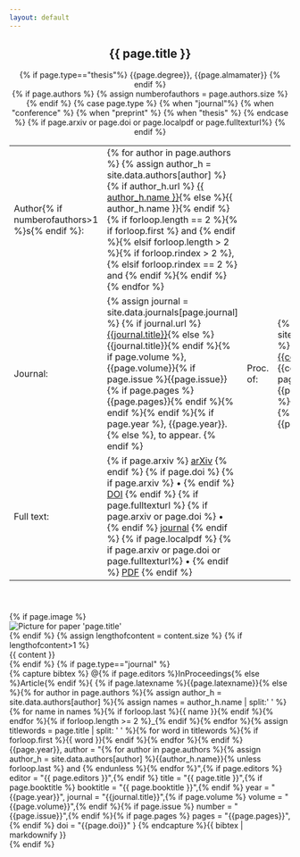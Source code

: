 ```yaml
---
layout: default
---
```

<div class="paper">

  <header class="paper-header">
    <h2 class="paper-title">{{ page.title }}</h2>
   {% if page.type=="thesis"%}
   <span class = "thesis-description">{{page.degree}}, {{page.almamater}}</span>
   {% endif %}
    <div class="paper-bibdata">
        <table>
            {% if page.authors %}
            <tr>
            {% assign numberofauthors = page.authors.size %}
                <td class="paper-authors">
                    Author{% if numberofauthors>1 %}s{% endif %}:
                </td>
                <td class="paper-authors">
                    {% for author in page.authors %}
                        {% assign author_h = site.data.authors[author] %}
                        {% if author_h.url %}
                            <a href="{{ author_h.url }}">{{ author_h.name }}</a>{% else %}{{ author_h.name }}{% endif %}{% if forloop.length == 2 %}{% if forloop.first %} and {% endif %}{% elsif forloop.length > 2 %}{% if forloop.rindex > 2 %}, {% elsif forloop.rindex == 2 %} and {% endif %}{% endif %}{% endfor %}
                </td>
            </tr>
            {% endif %}
            <tr>
                {% case page.type %}
                {% when "journal"%}
                    <td class="paper-journal-ref">
                        Journal:
                    </td>
                    <td class="paper-journal-ref">
                        {% assign journal = site.data.journals[page.journal] %}
                        {% if journal.url %}
                            <a class="journal-title"
                                href="{{journal.url}}">{{journal.title}}</a>{% else %}
                            <span class="journal-title">{{journal.title}}</a>{% endif %}{% if page.volume %}, <span class="journal-volume">{{page.volume}}</span>{% if page.issue %}<span class="journal-issue">{{page.issue}}</span>{% if page.pages %}<span class="journal-pages">{{page.pages}}</span>{% endif %}{% endif %}{% endif %}{% if page.year %}, <span class="journal-year">{{page.year}}</span>.
                        {% else %}, <span class="journal-to-appear">to appear</span>.
                        {% endif %}
                    </td>
                {% when "conference" %}
                    <td class="paper-conference-ref">
                        Proc. of:
                    </td>
                    <td class="paper-conference-ref">
                        {% assign conference = site.data.conferences[page.conference] %}
                        {% if conference.url %}
                            <a class="conference-name"
                                 href="{{conference.url}}">{{conference.name}}</a>{% else %}
                            <span class="conference-name">{{conference.name}}</span>{% endif %}{% if page.conferenceprocname %} <span class="conference-procname">{{page.conferenceprocname}}</span>{% endif %}{% if page.pages %}, <span class="conference-pages">{{page.pages}}</span>{% endif %}{% if page.year %}, <span class="conference-year">{{page.year}}</span>{% endif %}.
                    </td>
                {% when "preprint" %}
                <td class="paper-preprint-ref">
                    Preprint:
                </td>
                <td class="paper-preprint-ref">
                    {% if page.arxiv %}
                        <span class="preprint-arxiv-id">{{page.arxiv}}</span>{% endif %}{% if page.year %}{% if page.arxiv %}, {% endif %}
                        <span class="preprint-arxiv-year">{{page.year}}</span>
                    {% endif %}
                </td>
                {% when "thesis" %}
                <td class="advisor-ref">
                    Advisor:
                </td>
                <td class="advisor-ref">
                    {% assign advisor = site.data.authors[page.advisor] %}
                    <a class="advisor-name"
                         href="{{advisor.url}}">{{advisor.name}}</a>
                </td>
                {% endcase %}
            </tr>
            {% if page.arxiv or page.doi or page.localpdf or page.fulltexturl%}
            <tr>
                <td class="paper-text">
                    Full text:
                </td>
                <td class="paper-text">
                    {% if page.arxiv %}
                        <a href="http://arxiv.org/abs/{{page.arxiv}}">arXiv</a>
                    {% endif %}
                    {% if page.doi %}
                        {% if page.arxiv %}
                            <span class="paper-text-sep">•</span>
                        {% endif %}
                        <a href="http://dx.doi.org/{{page.doi}}">DOI</a>
                    {% endif %}
                    {% if page.fulltexturl %}
                        {% if page.arxiv or page.doi %}
                            <span class="paper-text-sep">•</span>
                        {% endif %}
                      <a href="{{page.fulltexturl}}">journal</a>
                      {% endif %}
                    {% if page.localpdf %}
                        {% if page.arxiv or page.doi or page.fulltexturl%}
                            <span class="paper-text-sep">•</span>
                        {% endif %}
                      <a href="{{site.baseurl}}/assets/pdfs/{{page.localpdf}}">PDF</a>
                    {% endif %}
                </td>
            </tr>
            {% endif %}
        </table>
    </div>
  </header>
{% if page.image %}
<div class="paper-image">
<img alt="Picture for paper 'page.title'" class="picture" src="{{ site.baseurl }}/assets/images/papers/{{page.image}}">
</div>
{% endif %}
{% assign lengthofcontent = content.size %}
{% if lengthofcontent>1 %}
  <div class="paper-abstract">
    {{ content }}
  </div>
{% endif %}
{% if page.type=="journal" %}
<div class="bibtex">
{% capture bibtex %}
    @{% if page.editors %}InProceedings{% else %}Article{% endif %}{ {% if page.latexname %}{{page.latexname}}{% else %}{% for author in page.authors %}{% assign author_h = site.data.authors[author] %}{% assign names = author_h.name | split:' ' %}{% for name in names %}{% if forloop.last %}{{ name }}{% endif %}{% endfor %}{% if forloop.length >= 2 %}_{% endif %}{% endfor %}{% assign titlewords = page.title | split: ' ' %}{% for word in titlewords %}{% if forloop.first %}{{ word }}{% endif %}{% endfor %}{% endif %}{{page.year}},
      author = "{% for author in page.authors %}{% assign author_h = site.data.authors[author] %}{{author_h.name}}{% unless forloop.last %} and {% endunless %}{% endfor %}",{% if page.editors %}
      editor = "{{ page.editors }}",{% endif %}
      title = "{{ page.title }}",{% if page.booktitle %}
      booktitle = "{{ page.booktitle }}",{% endif %}
      year = "{{page.year}}",
      journal = "{{journal.title}}",{% if page.volume %}
      volume = "{{page.volume}}",{% endif %}{% if page.issue %}
      number = "{{page.issue}}",{% endif %}{% if page.pages %}
      pages = "{{page.pages}}",{% endif %}
      doi = "{{page.doi}}"
    }
    {% endcapture %}{{ bibtex | markdownify }}
</div>
{% endif %}
</div>
